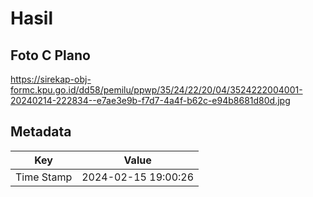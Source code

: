 # Hasil

## Foto C Plano

https://sirekap-obj-formc.kpu.go.id/dd58/pemilu/ppwp/35/24/22/20/04/3524222004001-20240214-222834--e7ae3e9b-f7d7-4a4f-b62c-e94b8681d80d.jpg


## Metadata

| Key        | Value               |
| ---------- | ------------------- |
| Time Stamp | 2024-02-15 19:00:26 |



